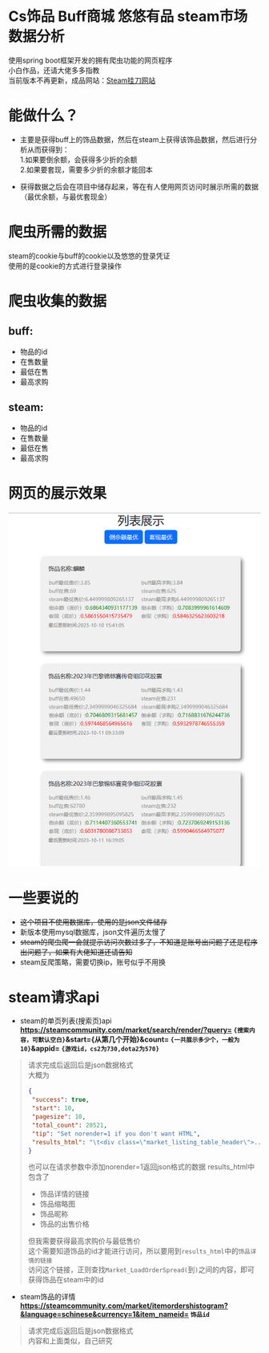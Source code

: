 # Cs饰品 Buff商城 悠悠有品 steam市场数据分析 
使用spring boot框架开发的拥有爬虫功能的网页程序  
小白作品，还请大佬多多指教  
当前版本不再更新，成品网站：[Steam挂刀网站](https://www.xingfeng.xyz)
# 能做什么？ 
- 主要是获得buff上的饰品数据，然后在steam上获得该饰品数据，然后进行分析从而获得到：  
1.如果要倒余额，会获得多少折的余额  
2.如果要套现，需要多少折的余额才能回本
  
- 获得数据之后会在项目中储存起来，等在有人使用网页访问时展示所需的数据（最优余额，与最优套现金）
# 爬虫所需的数据
steam的cookie与buff的cookie以及悠悠的登录凭证  
使用的是cookie的方式进行登录操作
# 爬虫收集的数据
## buff:
- 物品的id
- 在售数量
- 最低在售
- 最高求购
## steam:
- 物品的id
- 在售数量
- 最低在售
- 最高求购
# 网页的展示效果
![image](https://github.com/DTXingFeng/SteamBalance-server/blob/main/image/img.png)
# 一些要说的
- ~~这个项目不使用数据库，使用的是json文件储存~~  
- 新版本使用mysql数据库，json文件遍历太慢了
- ~~steam的爬虫爬一会就提示访问次数过多了，不知道是账号出问题了还是程序出问题了，如果有大佬知道还请告知~~
- steam反爬策略，需要切换ip，账号似乎不用换
# steam请求api
- steam的单页列表(搜索页)api  
**https://steamcommunity.com/market/search/render/?query= `{搜索内容，可默认空白}`&start={从第几个开始}&count= `{一共展示多少个，一般为10}`&appid= `{游戏id，cs2为730,dota2为570}`**  
> 请求完成后返回后是json数据格式  
> 大概为  
> ```json
> {
>  "success": true,
>  "start": 10,
>  "pagesize": 10,
>  "total_count": 20521,
>  "tip": "Set norender=1 if you don't want HTML",
>  "results_html": "\t<div class=\"market_listing_table_header\">...."
> }
> ```
> 也可以在请求参数中添加norender=1返回json格式的数据
> results_html中包含了
> - 饰品详情的链接  
> - 饰品缩略图
> - 饰品昵称
> - 饰品的出售价格
> 
> 但我需要获得最高求购价与最低售价  
> 这个需要知道饰品的id才能进行访问，所以要用到`results_html`中的`饰品详情的链接`  
> 访问这个链接，正则查找`Market_LoadOrderSpread(`到`)`之间的内容，即可获得饰品在steam中的id

- steam饰品的详情
**https://steamcommunity.com/market/itemordershistogram?&language=schinese&currency=1&item_nameid= `饰品id`**
> 请求完成后返回后是json数据格式  
> 内容和上面类似，自己研究
